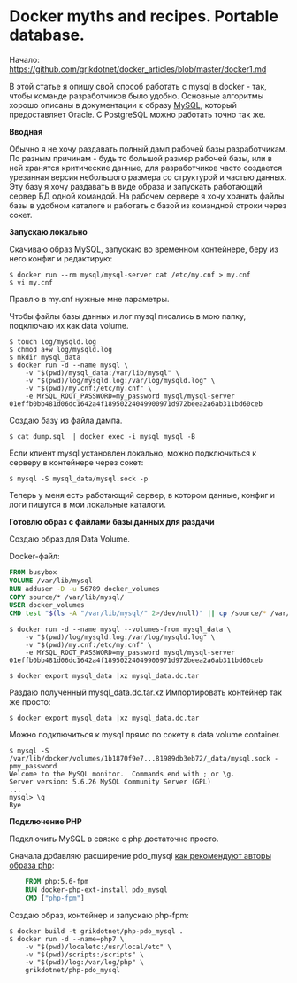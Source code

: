 Docker myths and recipes. Portable database.
========

Начало: https://github.com/grikdotnet/docker_articles/blob/master/docker1.md

В этой статье я опишу свой способ работать с mysql в docker - так, чтобы команде разработчиков было удобно.
Основные алгоритмы хорошо описаны в документации к образу [MySQL](https://hub.docker.com/r/mysql/mysql-server/), который предоставляет Oracle.
С PostgreSQL можно работать точно так же.

**Вводная**

Обычно я не хочу раздавать полный дамп рабочей базы разработчикам.
По разным причинам - будь то большой размер рабочей базы, или в ней хранятся критические данные, для разработчиков часто создается урезанная версия небольшого размера со структурой и частью данных.
Эту базу я хочу раздавать в виде образа и запускать работающий сервер БД одной командой.
На рабочем сервере я хочу хранить файлы базы в удобном каталоге и работать с базой из командной строки через сокет.

**Запускаю локально**

Скачиваю образ MySQL, запускаю во временном контейнере, беру из него конфиг и редактирую:
```console
$ docker run --rm mysql/mysql-server cat /etc/my.cnf > my.cnf
$ vi my.cnf
```
Правлю в my.cnf нужные мне параметры.

Чтобы файлы базы данных и лог mysql писались в мою папку, подключаю их как data volume.

```console
$ touch log/mysqld.log
$ chmod a+w log/mysqld.log
$ mkdir mysql_data
$ docker run -d --name mysql \
	-v "$(pwd)/mysql_data:/var/lib/mysql" \
    -v "$(pwd)/log/mysqld.log:/var/log/mysqld.log" \
    -v "$(pwd)/my.cnf:/etc/my.cnf" \
    -e MYSQL_ROOT_PASSWORD=my_password mysql/mysql-server
01effb0bb481d06dc1642a4f18950224049900971d972beea2a6ab311bd60ceb
```
Создаю базу из файла дампа.
```
$ cat dump.sql  | docker exec -i mysql mysql -B
```
Если клиент mysql установлен локально, можно подключиться к серверу в контейнере через сокет:
```
$ mysql -S mysql_data/mysql.sock -p
```

Теперь у меня есть работающий сервер, в котором данные, конфиг и логи пишутся в мои локальные каталоги.

**Готовлю образ c файлами базы данных для раздачи**

Создаю образ для Data Volume.

Docker-файл:
```Dockerfile
FROM busybox
VOLUME /var/lib/mysql
RUN adduser -D -u 56789 docker_volumes
COPY source/* /var/lib/mysql/
USER docker_volumes
CMD test "$(ls -A "/var/lib/mysql/" 2>/dev/null)" || cp /source/* /var/lib/mysql/
```

```
$ docker run -d --name mysql --volumes-from mysql_data \
    -v "$(pwd)/log/mysqld.log:/var/log/mysqld.log" \
    -v "$(pwd)/my.cnf:/etc/my.cnf" \
    -e MYSQL_ROOT_PASSWORD=my_password mysql/mysql-server
01effb0bb481d06dc1642a4f18950224049900971d972beea2a6ab311bd60ceb

```

```
$ docker export mysql_data |xz mysql_data.dc.tar
```
Раздаю полученный mysql_data.dc.tar.xz
Импортировать контейнер так же просто:
```
$ docker export mysql_data |xz mysql_data.dc.tar
```


Можно подключиться к mysql прямо по сокету в data volume container.
```console
$ mysql -S /var/lib/docker/volumes/1b1870f9e7...81989db3eb72/_data/mysql.sock -pmy_password
Welcome to the MySQL monitor.  Commands end with ; or \g.
Server version: 5.6.26 MySQL Community Server (GPL)
...
mysql> \q
Bye
```

**Подключение PHP**

Подключить MySQL в связке с php достаточно просто.

Сначала добавляю расширение pdo_mysql [как рекомендуют авторы образа php](https://github.com/docker-library/docs/blob/master/php/README.md):

```dockerfile
	FROM php:5.6-fpm
	RUN docker-php-ext-install pdo_mysql
	CMD ["php-fpm"]
```
Создаю образ, контейнер и запускаю php-fpm:
```console
$ docker build -t grikdotnet/php-pdo_mysql .
$ docker run -d --name=php7 \
	-v "$(pwd)/localetc:/usr/local/etc" \
	-v "$(pwd)/scripts:/scripts" \
	-v "$(pwd)/log:/var/log/php" \
	grikdotnet/php-pdo_mysql
```

